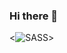 ### Hi there 👋

<![SASS](https://img.shields.io/badge/SASS-hotpink.svg?style=for-the-badge&logo=SASS&logoColor=white)>
